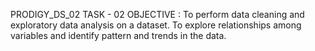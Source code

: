 PRODIGY_DS_02
TASK - 02 
OBJECTIVE : To perform data cleaning and exploratory data analysis on a dataset.
            To explore relationships among variables and identify pattern and trends in the data. 

